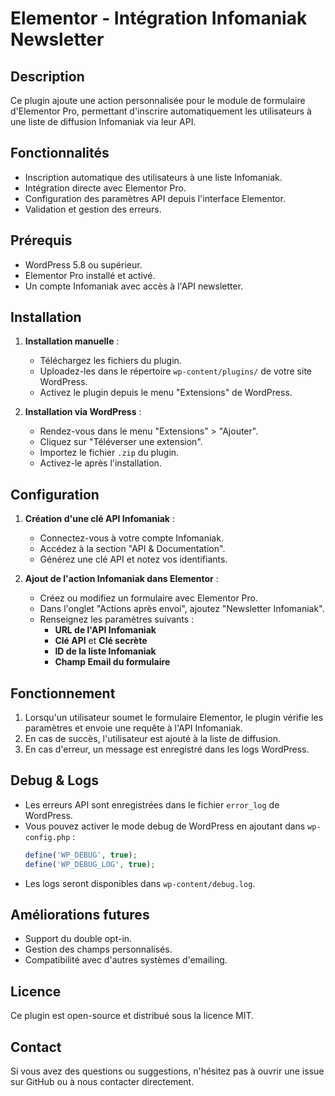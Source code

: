 # Elementor - Intégration Infomaniak Newsletter

## Description

Ce plugin ajoute une action personnalisée pour le module de formulaire d'Elementor Pro, permettant d'inscrire automatiquement les utilisateurs à une liste de diffusion Infomaniak via leur API.

## Fonctionnalités

- Inscription automatique des utilisateurs à une liste Infomaniak.
- Intégration directe avec Elementor Pro.
- Configuration des paramètres API depuis l'interface Elementor.
- Validation et gestion des erreurs.

## Prérequis

- WordPress 5.8 ou supérieur.
- Elementor Pro installé et activé.
- Un compte Infomaniak avec accès à l'API newsletter.

## Installation

1. **Installation manuelle** :
   - Téléchargez les fichiers du plugin.
   - Uploadez-les dans le répertoire `wp-content/plugins/` de votre site WordPress.
   - Activez le plugin depuis le menu "Extensions" de WordPress.

2. **Installation via WordPress** :
   - Rendez-vous dans le menu "Extensions" > "Ajouter".
   - Cliquez sur "Téléverser une extension".
   - Importez le fichier `.zip` du plugin.
   - Activez-le après l'installation.

## Configuration

1. **Création d'une clé API Infomaniak** :
   - Connectez-vous à votre compte Infomaniak.
   - Accédez à la section "API & Documentation".
   - Générez une clé API et notez vos identifiants.

2. **Ajout de l'action Infomaniak dans Elementor** :
   - Créez ou modifiez un formulaire avec Elementor Pro.
   - Dans l'onglet "Actions après envoi", ajoutez "Newsletter Infomaniak".
   - Renseignez les paramètres suivants :
     - **URL de l'API Infomaniak**
     - **Clé API** et **Clé secrète**
     - **ID de la liste Infomaniak**
     - **Champ Email du formulaire**

## Fonctionnement

1. Lorsqu'un utilisateur soumet le formulaire Elementor, le plugin vérifie les paramètres et envoie une requête à l'API Infomaniak.
2. En cas de succès, l'utilisateur est ajouté à la liste de diffusion.
3. En cas d'erreur, un message est enregistré dans les logs WordPress.

## Debug & Logs

- Les erreurs API sont enregistrées dans le fichier `error_log` de WordPress.
- Vous pouvez activer le mode debug de WordPress en ajoutant dans `wp-config.php` :
  ```php
  define('WP_DEBUG', true);
  define('WP_DEBUG_LOG', true);
  ```
- Les logs seront disponibles dans `wp-content/debug.log`.

## Améliorations futures

- Support du double opt-in.
- Gestion des champs personnalisés.
- Compatibilité avec d'autres systèmes d'emailing.

## Licence

Ce plugin est open-source et distribué sous la licence MIT.

## Contact

Si vous avez des questions ou suggestions, n'hésitez pas à ouvrir une issue sur GitHub ou à nous contacter directement.

